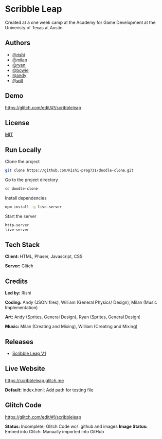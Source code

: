
# Scribble Leap

Created at a one week camp at the Academy for Game Development at the Univeristy of Texas at Austin 



## Authors

- [@rishi](https://github.com/Rishi-prog731)
- [@milan](https://github.com/milanvlds259)
- [@ryan](https://github.com/ryanbenes88)
- [@bowie](https://github.com/ProBassoonist)
- [@andy](https://github.com/axdyv)
- [@will](https://github.com/Squeakerman)
## Demo

https://glitch.com/edit/#!/scribbleleap



## License

[MIT](https://choosealicense.com/licenses/mit/)


## Run Locally

Clone the project

```bash
git clone https://github.com/Rishi-prog731/doodle-clone.git
```

Go to the project directory

```bash
cd doodle-clone
```

Install dependencies

```bash
npm install -g live-server
```

Start the server

```bash
http-server
live-server
```


## Tech Stack

**Client:** HTML, Phaser, Javascript, CSS

**Server:** Glitch

## Credits

**Led by:** Rishi

**Coding:** Andy (JSON files), William (General Physics/ Design), Milan (Music Implementation) 

**Art:** Andy (Sprites, General Design), Ryan (Sprites, General Design)

**Music:** Milan (Creating and Mixing), William (Creating and Mixing)


## Releases
- [Scribble Leap V1](https://github.com/Rishi-prog731/doodle-clone/releases/tag/scribble-leap)


## Live Website
https://scribbleleap.glitch.me

**Default:** index.html; Add path for testing file

## Glitch Code
https://glitch.com/edit/#!/scribbleleap

**Status:** Incomplete; Glitch Code wo/ .github and images
**Image Status:** Embed into Glitch. Manually imported into GitHub
